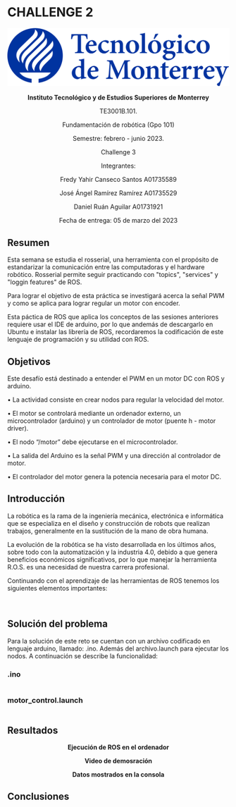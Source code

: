 # CHALLENGE 2

<p align="center">
  <img src="https://github.com/engelSprt/Retos_Manchester_Robotics/blob/main/Challenge%201/Imagenes/tecnologico-de-monterrey-blue.png" />
</p>


**<p align="center">Instituto Tecnológico y de Estudios Superiores de Monterrey</p>**
<p align="center">TE3001B.101.</p>
<p align="center">Fundamentación de robótica (Gpo 101)</p>
<p align="center">Semestre: febrero - junio 2023.</p>
<p align="center">Challenge 3</p>
<p align="center"> Integrantes:</p>
<p align="center">Fredy Yahir Canseco Santos		A01735589</p>
<p align="center">José Ángel Ramírez Ramírez		A01735529</p>
<p align="center">Daniel Ruán Aguilar			A01731921</p>
<p align="center">Fecha de entrega: 05 de marzo del 2023</p>


## Resumen

Esta semana se estudia el rosserial, una herramienta con el propósito de estandarizar la comunicación entre las computadoras y el hardware robótico.
Rosserial permite seguir practicando con "topics", "services" y "loggin features" de ROS.

Para lograr el objetivo de esta práctica se investigará acerca la señal PWM y como se aplica para lograr regular un motor con encoder.

Esta páctica de ROS que aplica los conceptos de las sesiones anteriores requiere usar el IDE de arduino, por lo que andemás de descargarlo en Ubuntu e 
instalar las librería de ROS, recordaremos la codificación de este lenguaje de programación y su utilidad con ROS. 

## Objetivos
Este desafío está destinado a entender el PWM en un motor DC con ROS y arduino.

• La actividad consiste en crear nodos para regular la
velocidad del motor.

• El motor se controlará mediante un ordenador externo, un
microcontrolador (arduino) y un controlador de motor (puente h - motor driver).

• El nodo “/motor” debe ejecutarse en el microcontrolador.

• La salida del Arduino es la señal PWM y una dirección al controlador de motor.

• El controlador del motor genera la potencia necesaria para el motor DC.

## Introducción
La robótica es la rama de la ingeniería mecánica, electrónica e informática que se especializa en el diseño y construcción de robots que realizan trabajos, generalmente en la sustitución de la mano de obra humana.

La evolución de la robótica se ha visto desarrollada en los últimos años, sobre todo con la automatización y la industria 4.0, debido a que genera beneficios económicos significativos, por lo que manejar la herramienta R.O.S. es una necesidad de nuestra carrera profesional.

Continuando con el aprendizaje de las herramientas de ROS tenemos los siguientes elementos importantes:
<p align="center">
  <img src=" " />
</p>

## Solución del problema
Para la solución de este reto se cuentan con un archivo codificado en lenguaje arduino, llamado: .ino. Además del 
archivo.launch para ejecutar los nodos. 
A continuación se describe la funcionalidad:

### .ino

`````c

`````




### motor_control.launch

`````

`````

## Resultados

**<p align="center"> Ejecución de ROS en el ordenador</p>**

**<p align="center"> Video de demosración</p>**

**<p align="center"> Datos mostrados en la consola</p>**

## Conclusiones



